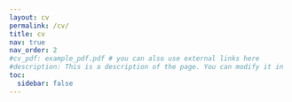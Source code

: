 ```yaml
---
layout: cv
permalink: /cv/
title: cv
nav: true
nav_order: 2
#cv_pdf: example_pdf.pdf # you can also use external links here
#description: This is a description of the page. You can modify it in '_pages/cv.md'. You can also change or remove the top pdf download button.
toc:
  sidebar: false
---
```

